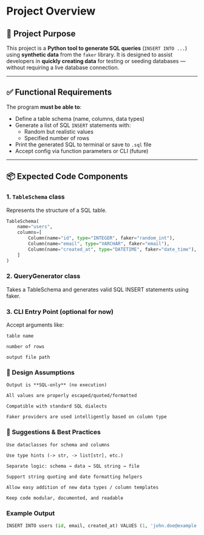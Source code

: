 # Project Overview

## 🧠 Project Purpose

This project is a **Python tool to generate SQL queries** (`INSERT INTO ...`) using **synthetic data** from the `faker` library. It is designed to assist developers in **quickly creating data** for testing or seeding databases — without requiring a live database connection.

---

## ✅ Functional Requirements

The program **must be able to**:

- Define a table schema (name, columns, data types)
- Generate a list of SQL `INSERT` statements with:
  - Random but realistic values
  - Specified number of rows
- Print the generated SQL to terminal or save to `.sql` file
- Accept config via function parameters or CLI (future)

---

## 📦 Expected Code Components

### 1. `TableSchema` class  
Represents the structure of a SQL table.

```python
TableSchema(
    name="users",
    columns=[
        Column(name="id", type="INTEGER", faker="random_int"),
        Column(name="email", type="VARCHAR", faker="email"),
        Column(name="created_at", type="DATETIME", faker="date_time"),
    ]
)
```

### 2. QueryGenerator class

Takes a TableSchema and generates valid SQL INSERT statements using faker.

### 3. CLI Entry Point (optional for now)

Accept arguments like:

    table name

    number of rows

    output file path

### 📌 Design Assumptions

    Output is **SQL-only** (no execution)

    All values are properly escaped/quoted/formatted

    Compatible with standard SQL dialects

    Faker providers are used intelligently based on column type

### 🧪 Suggestions & Best Practices

    Use dataclasses for schema and columns

    Use type hints (-> str, -> list[str], etc.)

    Separate logic: schema → data → SQL string → file

    Support string quoting and date formatting helpers

    Allow easy addition of new data types / column templates

    Keep code modular, documented, and readable

### Example Output

```python
INSERT INTO users (id, email, created_at) VALUES (1, 'john.doe@example.com', '2024-02-12 14:35:00');
```

